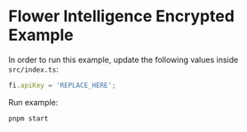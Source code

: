 # Flower Intelligence Encrypted Example

In order to run this example, update the following values inside `src/index.ts`:

```typescript
fi.apiKey = 'REPLACE_HERE';
```

Run example:

```bash
pnpm start
```
